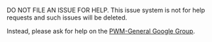 DO NOT FILE AN ISSUE FOR HELP.  This issue system is not for help requests and such issues will be deleted.

Instead, please ask for help on the [PWM-General Google Group](https://groups.google.com/group/pwm-general).
